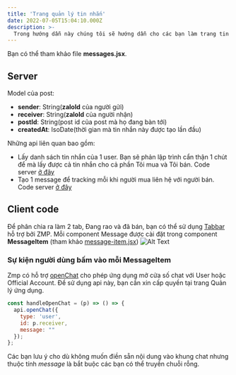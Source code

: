 ```yaml
---
title: 'Trang quản lý tin nhắn'
date: 2022-07-05T15:04:10.000Z
description: >-
  Trong hướng dẫn này chúng tôi sẽ hướng dẫn cho các bạn làm trang tin nhắn
---
```


Bạn có thể tham khảo file **messages.jsx**.

## Server
Model của post:
- **sender**: String(**zaloId** của người gửi)
- **receiver**: String(**zaloId** của người nhận)
- **postId**: String(post id của post mà họ đang bàn tới)
- **createdAt**: IsoDate(thời gian mà tin nhắn này được tạo lần đầu)

Những api liên quan bao gồm:
- Lấy danh sách tin nhắn của 1 user. Bạn sẽ phản lập trình cẩn thận 1 chút để mà lấy được cả tin nhắn cho cả phần Tôi mua và Tôi bán. Code server [ở đây](https://github.com/quynhdinh/BanLai/blob/440894a9332f6ae27bd239803b7aa3286bf1fac3/server/routes/message.js#L8)
- Tạo 1 message để tracking mỗi khi người mua liên hệ với người bán. Code server [ở đây](https://github.com/quynhdinh/BanLai/blob/440894a9332f6ae27bd239803b7aa3286bf1fac3/server/routes/message.js#L39)
## Client code
Để phân chia ra làm 2 tab, Đang rao và đã bán, bạn có thể sử dụng [Tabbar](https://mini.zalo.me/docs/framework/components/layout-components/tabs/) hỗ trợ bởi ZMP.
Mỗi component Message được cài đặt trong component **MessageItem** (tham khảo [message-item.jsx](https://github.com/quynhdinh/BanLai/blob/master/client/src/pages/messages.jsx))
![Alt Text](https://scintillating-haupia-01fe5d.netlify.app/img/messages.jpg)

### Sự kiện người dùng bấm vào mỗi **MessageItem**
Zmp có hỗ trợ [openChat](https://mini.zalo.me/static/zmp-docs/v1.12.0/api/openChat/) cho phép ứng dụng mở cửa số chat với User hoặc Official Account. Để sử dụng api này, bạn cần xin cấp quyền tại trang Quản lý ứng dụng.
```javascript
const handleOpenChat = (p) => () => {
  api.openChat({
    type: 'user',
    id: p.receiver,
    message: ""
  });
};
```


Các bạn lưu ý cho dù không muốn điền sẵn nội dung vào khung chat nhưng thuộc tính _message_ là bắt buộc các bạn có thể truyền chuỗi rỗng.